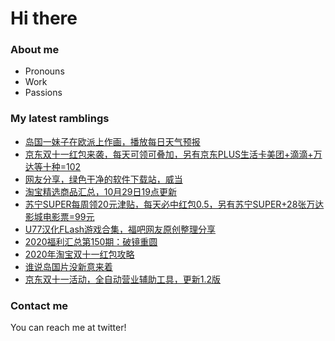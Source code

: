 # Hi there 

### About me
- Pronouns
- Work
- Passions 

### My latest ramblings
<!-- BLOGPOSTS:START -->
- [岛国一妹子在欧派上作画，播放每日天气预报](https://fuliba2020.net/siika0322.html)
- [京东双十一红包来袭，每天可领可叠加，另有京东PLUS生活卡美团+滴滴+万达等十种=102](https://fuliba2020.net/20201111jd.html)
- [网友分享，绿色干净的软件下载站，威当](https://fuliba2020.net/weidown.html)
- [淘宝精选商品汇总，10月29日19点更新](https://fuliba2020.net/99.html)
- [苏宁SUPER每周领20元津贴，每天必中红包0.5，另有苏宁SUPER+28张万达影城电影票=99元](https://fuliba2020.net/super2020.html)
- [U77汉化FLash游戏合集，福吧网友原创整理分享](https://fuliba2020.net/u77-game.html)
- [2020福利汇总第150期：破镜重圆](https://fuliba2020.net/2020150.html)
- [2020年淘宝双十一红包攻略](https://fuliba2020.net/20201111.html)
- [谁说岛国片没新意来着](https://fuliba2020.net/sdmu-750.html)
- [京东双十一活动，全自动营业辅助工具，更新1.2版](https://fuliba2020.net/auto-business.html)
<!-- BLOGPOSTS:END -->

### Contact me
You can reach me at twitter!
